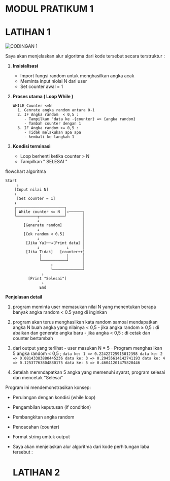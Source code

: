 # MODUL PRATIKUM 1

# LATIHAN 1

![CODINGAN 1](https://github.com/user-attachments/assets/c168472d-26ab-480c-8ef2-bf1639bf9cda)

Saya akan menjelaskan alur algoritma dari kode tersebut secara terstruktur :

1. **Insisialisasi**
   - Import fungsi random untuk menghasilkan angka acak
   - Meminta input niolai N dari user
   - Set counter awal = 1

2. **Proses utama ( Loop While )**
   ```
   WHILE Counter <=N
     1. Genrate angka random antara 0-1
     2. IF Angka random  < 0,5 :
        - Tampilkan "data ke -{counter} => {angka random}
        - Tambah counter dengan 1
     3. IF Angka random >= 0,5 :
        - Tidak melakukan apa apa
        - kembali ke langkah 1
    ```

3. **Kondisi terminasi**
    - Loop berhenti ketika counter > N
    - Tampilkan " SELESAI "

flowchart algoritma
```
Start
     ↓
    [Input nilai N]
    ↓
     [Set counter = 1]
    ↓
    ┌─────────────────────┐
    │ While counter <= N  │←──────┐
    └─────────┬───────────┘       │
              ↓                   │
        [Generate random]         │
              ↓                   │
        [Cek random < 0.5]        │
              ↓                   │
         [Jika Ya]──→[Print data] │
              ↓            ↓      │
         [Jika Tidak]   [counter++]
               │           │      │
               └───────────┘      │
                    ↑             │
                    └─────────────┘
                ↓
          [Print "Selesai"]
                ↓
               End
```

**Penjelasan detail**
1. program meminta user memasukan nilai N yang menentukan berapa banyak angka random < 0.5 yang di inginkan

2. program akan terus menghasilkan kata random samoai mendapatkan angka N buah angka yang nilainya < 0,5
       - jika angka random ≥ 0,5 : di abaikan dan generate angka baru
       - jika angka < 0,5 : di cetak dan counter bertambah

3. dari output yang terlihat
       - user masukan N = 5
       - Program menghasilkan 5 angka random < 0,5 ;
       ```
       data ke: 1 => 0.22422725915012398
       data ke: 2 => 0.08143383880445236
       data ke: 3 => 0.29455614142741193
       data ke: 4 => 0.12537763804880175
       data ke: 5 => 0.46041201475820446
       ```

4. Setelah memndapatkan 5 angka yang memenuhi syarat, program selesai dan mencetak "Selesai"

Program ini mendemonstrasikan konsep:
 - Perulangan dengan kondisi (while loop)
 - Pengambilan keputusan (if condition)
 - Pembangkitan angka random
 - Pencacahan (counter)
 - Format string umtuk output

 - Saya akan menjelaskan alur algoritma dari kode perhitungan laba tersebut :

   # LATIHAN 2

   
